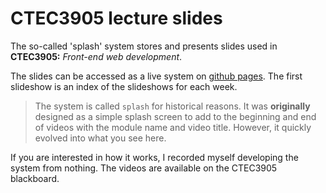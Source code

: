 # CTEC3905 lecture slides

The so-called 'splash' system stores and presents slides used in **CTEC3905:** *Front-end web development*.

The slides can be accessed as a live system on [github pages](https://ctec3905-2022.github.io/lecture-slides/).
The first slideshow is an index of the slideshows for each week.

> The system is called `splash` for historical reasons.
It was **originally** designed as a simple splash screen to add to the beginning and end of videos with the module name and video title.
However, it quickly evolved into what you see here.

If you are interested in how it works, I recorded myself developing the system from nothing.
The videos are available on the CTEC3905 blackboard.
